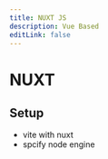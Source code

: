 ```yaml
---
title: NUXT JS
description: Vue Based
editLink: false
---
```


# NUXT


## Setup 
- vite with nuxt 
- spcify node engine  